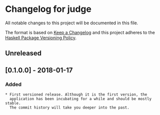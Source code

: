 Changelog for judge
===============================================================================

All notable changes to this project will be documented in this file.

The format is based on [Keep a Changelog](http://keepachangelog.com/en/1.0.0/)
and this project adheres to the [Haskell Package Versioning 
Policy](https://pvp.haskell.org/).

Unreleased
----------


[0.1.0.0] - 2018-01-17
----------------------

### Added

    * First versioned release. Although it is the first version, the 
      application has been incubating for a while and should be mostly stable. 
      The commit history will take you deeper into the past.
